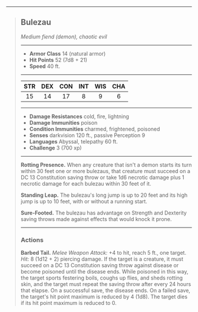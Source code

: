 ***
> ## Bulezau
> *Medium fiend (demon), chaotic evil*
> 
> ***
> 
> - **Armor Class** 14 (natural armor)
> - **Hit Points** 52 (7d8 + 21)
> - **Speed** 40 ft.
> 
> ***
> 
> |STR|DEX|CON|INT|WIS|CHA|
> |:---:|:---:|:---:|:---:|:---:|:---:|
> |15|14|17|8|9|6|
> 
> ***
> 
> - **Damage Resistances** cold, fire, lightning
> - **Damage Immunities** poison
> - **Condition Immunities** charmed, frightened, poisoned
> - **Senses** darkvision 120 ft., passive Perception 9
> - **Languages** Abyssal, telepathy 60 ft.
> - **Challenge** 3 (700 xp)
> 
> ***
> 
> **Rotting Presence.** When any creature that isn't a demon starts its turn within 30 feet one or more bulezaus, that creature must succeed on a DC 13 Constitution saving throw or take 1d6 necrotic damage plus 1 necrotic damage for each bulezau within 30 feet of it.
> 
> **Standing Leap.** The bulezau's long jump is up to 20 feet and its high jump is up to 10 feet, with or without a running start.
> 
> **Sure-Footed.** The bulezau has advantage on Strength and Dexterity saving throws made against effects that would knock it prone.
> 
> ***
> 
> ### Actions
> **Barbed Tail.** *Melee Weapon Attack:* +4 to hit, reach 5 ft., one target. *Hit:* 8 (1d12 + 2) piercing damage. If the target is a creature, it must succeed on a DC 13 Constitution saving throw against disease or become poisoned until the disease ends. While poisoned in this way, the target sports festering boils, coughs up flies, and sheds rotting skin, and the target must repeat the saving throw after every 24 hours that elapse. On a successful save, the disease ends. On a failed save, the target's hit point maximum is reduced by 4 (1d8). The target dies if its hit point maximum is reduced to 0.